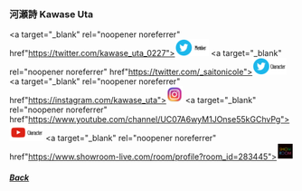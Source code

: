 ### 河瀬詩 Kawase Uta
<a target="_blank" rel="noopener noreferrer" href"https://twitter.com/kawase_uta_0227"><img src="../../../Img/Icon_Twitter_Mem.PNG" height="30"></a> <a target="_blank" rel="noopener noreferrer" href"https://twitter.com/_saitonicole"><img src="../../../Img/Icon_Twitter_Char.PNG" height="30"></a> <a target="_blank" rel="noopener noreferrer" href"https://instagram.com/kawase_uta"><img src="../../../Img/Icon_Instagram.PNG" height="30"></a> <a target="_blank" rel="noopener noreferrer" href"https://www.youtube.com/channel/UC07A6wyM1JOnse55kGChvPg"><img src="../../../Img/Icon_Youtube_Char.PNG" height="30"></a> <a target="_blank" rel="noopener noreferrer" href"https://www.showroom-live.com/room/profile?room_id=283445"><img src="../../../Img/Icon_Showroom.PNG" height="30"></a>
##### [Back](../../../readme.md)
